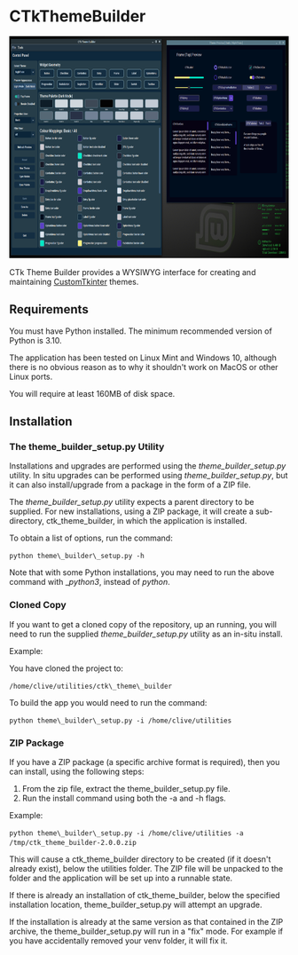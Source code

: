 # CTkThemeBuilder



<img src="docs/images/CTkThemeBuilder-about.png"  width="800" height="400">


CTk Theme Builder provides a WYSIWYG interface for creating and maintaining [CustomTkinter](https://github.com/TomSchimansky/CustomTkinter) themes.

## Requirements

You must have Python installed. The minimum recommended version of Python is 3.10. 

The application has been tested on Linux Mint and Windows 10, although there is no obvious reason as to why it shouldn't work on MacOS or other Linux ports.

You will require at least 160MB of disk space.

## Installation

### The theme\_builder\_setup.py Utility
Installations and upgrades are performed using the <i>theme\_builder\_setup.py</i> utility. In situ upgrades can be performed using <i>theme\_builder\_setup.py</i>, but it can also install/upgrade from a package in the form of a ZIP file.

The <i>theme\_builder\_setup.py</i> utility expects a parent directory to be supplied. For new installations, using a ZIP package, it will create a sub-directory, ctk_theme_builder, in which the application is installed. 

To obtain a list of options, run the command:  
  
  `python theme\_builder\_setup.py -h`
  
Note that with some Python installations, you may need to run the above command with __python3_, instead of _python_.

### Cloned Copy

If you want to get a cloned copy of the repository, up an running, you will need to run the supplied <i>theme\_builder\_setup.py</i> utility as an in-situ install. 

Example:

You have cloned the project to:

`/home/clive/utilities/ctk\_theme\_builder`

To build the app you would need to run the command:  

`python theme\_builder\_setup.py -i /home/clive/utilities`

### ZIP Package

If you have a ZIP package (a specific archive format is required), then you can install, using the following steps:  
  
1. From the zip file, extract the theme\_builder\_setup.py file.
2. Run the install command using both the -a and -h flags.

Example:

`python theme\_builder\_setup.py -i /home/clive/utilities -a /tmp/ctk_theme_builder-2.0.0.zip`

This will cause a ctk\_theme\_builder directory to be created (if it doesn't already exist), below the utilities folder. The ZIP file will be unpacked to the folder and the application will be set up into a runnable state. 

  If there is already an installation of ctk\_theme\_builder, below the specified installation location, theme\_builder\_setup.py will attempt an upgrade.   
  
  If the installation is already at the same version as that contained in the ZIP archive, the theme\_builder\_setup.py will run in a "fix" mode. For example if you have accidentally removed your venv folder, it will fix it.
  

  
   